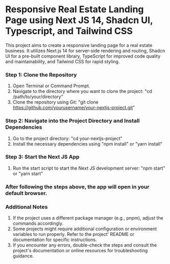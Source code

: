 # Responsive Real Estate Landing Page using Next JS 14, Shadcn UI, Typescript, and Tailwind CSS

This project aims to create a responsive landing page for a real estate business. It utilizes Next.js 14 for server-side rendering and routing, Shadcn UI for a pre-built component library, TypeScript for improved code quality and maintainability, and Tailwind CSS for rapid styling.

### Step 1: Clone the Repository

1. Open Terminal or Command Prompt.
2. Navigate to the directory where you want to clone the project: "cd /path/to/your/directory"
3. Clone the repository using Git: "git clone https://github.com/yourusername/your-nextjs-project.git"

### Step 2: Navigate into the Project Directory and Install Dependencies

1. Go to the project directory: "cd your-nextjs-project"
2. Install the necessary dependencies using "npm install" or "yarn install"

### Step 3: Start the Next JS App

1. Run the start script to start the Next JS development server: "npm start" or "yarn start"

### After following the steps above, the app will open in your default browser.

### Additional Notes

1. If the project uses a different package manager (e.g., pnpm), adjust the commands accordingly.
2. Some projects might require additional configuration or environment variables to run properly. Refer to the project' README or documentation for specific instructions.
3. If you encounter any errors, double-check the steps and consult the project's documentation or online resources for troubleshooting guidance.
